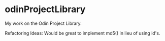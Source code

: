 # odinProjectLibrary
My work on the Odin Project Library. 

Refactoring Ideas: 
Would be great to implement md5() in lieu of using id's.
